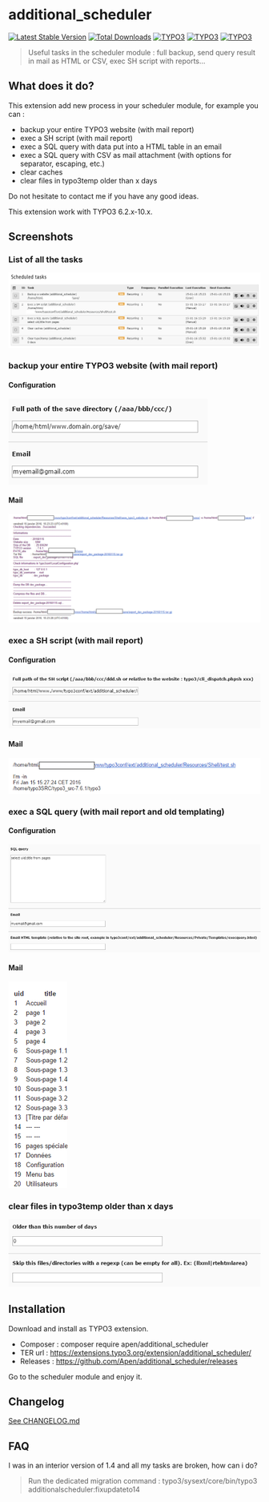 # additional_scheduler

[![Latest Stable Version](https://img.shields.io/packagist/v/apen/additional_scheduler?label=version)](https://packagist.org/packages/apen/additional_scheduler)
[![Total Downloads](https://img.shields.io/packagist/dt/apen/additional_scheduler)](https://packagist.org/packages/apen/additional_scheduler)
[![TYPO3](https://img.shields.io/badge/TYPO3-8.7-orange.svg?style=flat-square)](https://typo3.org/) 
[![TYPO3](https://img.shields.io/badge/TYPO3-9.5-orange.svg?style=flat-square)](https://typo3.org/)
[![TYPO3](https://img.shields.io/badge/TYPO3-10.4-orange.svg?style=flat-square)](https://typo3.org/)

>  Useful tasks in the scheduler module : full backup, send query result in mail as HTML or CSV, exec SH script with reports...

## What does it do?

This extension add new process in your scheduler module, for example you can :
* backup your entire TYPO3 website (with mail report)
* exec a SH script (with mail report)
* exec a SQL query with data put into a HTML table in an email
* exec a SQL query with CSV as mail attachment (with options for separator, escaping, etc.) 
* clear caches
* clear files in typo3temp older than x days

Do not hesitate to contact me if you have any good ideas.

This extension work with TYPO3 6.2.x-10.x.

## Screenshots

### List of all the tasks

![](https://raw.githubusercontent.com/Apen/additional_scheduler/master/Resources/Public/Images/list.png)

### backup your entire TYPO3 website (with mail report)

#### Configuration

![](https://raw.githubusercontent.com/Apen/additional_scheduler/master/Resources/Public/Images/backup.png)

#### Mail

![](https://raw.githubusercontent.com/Apen/additional_scheduler/master/Resources/Public/Images/backup-email.png)

### exec a SH script (with mail report)

#### Configuration

![](https://raw.githubusercontent.com/Apen/additional_scheduler/master/Resources/Public/Images/exec.png)

#### Mail

![](https://raw.githubusercontent.com/Apen/additional_scheduler/master/Resources/Public/Images/exec-email.png)

### exec a SQL query (with mail report and old templating)

#### Configuration

![](https://raw.githubusercontent.com/Apen/additional_scheduler/master/Resources/Public/Images/query.png)

#### Mail

![](https://raw.githubusercontent.com/Apen/additional_scheduler/master/Resources/Public/Images/query-email.png)

### clear files in typo3temp older than x days

![](https://raw.githubusercontent.com/Apen/additional_scheduler/master/Resources/Public/Images/typo3temp.png)

## Installation

Download and install as TYPO3 extension.

* Composer : composer require apen/additional_scheduler
* TER url : https://extensions.typo3.org/extension/additional_scheduler/
* Releases : https://github.com/Apen/additional_scheduler/releases

Go to the scheduler module and enjoy it.

## Changelog

[See CHANGELOG.md](https://github.com/Apen/additional_scheduler/blob/master/CHANGELOG.md)

## FAQ

I was in an interior version of 1.4 and all my tasks are broken, how can i do?

> Run the dedicated migration command : typo3/sysext/core/bin/typo3 additionalscheduler:fixupdateto14



